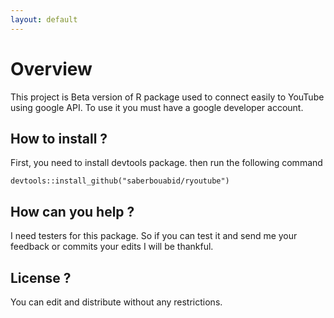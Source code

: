 ```yaml
---
layout: default
---
```

 

# [](#header-1)Overview

This project is Beta version of R package used to connect easily to YouTube using google API. To use it you must have a google developer account.

## [](#header-2)How to install ?

First, you need to install devtools package. then run the following command

``devtools::install_github("saberbouabid/ryoutube")
``

## [](#header-2) How can you help ?

I need testers for this package. So if you can test it and send me your feedback or commits your edits I will be thankful. 


## [](#header-2) License ?

You can edit and distribute without any restrictions.
